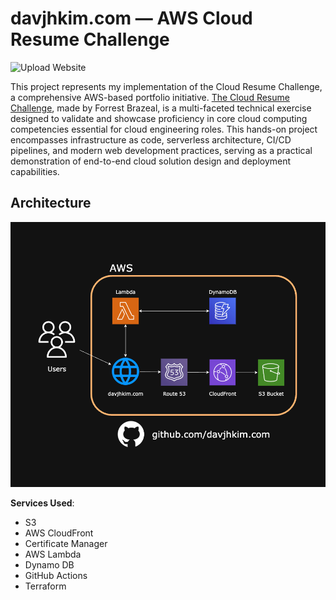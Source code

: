 # davjhkim.com — AWS Cloud Resume Challenge

![Upload Website](https://github.com/DavJHKim/davjhkim.com/blob/main/.github/workflows/front-end-cicd.yml/badge.svg)

This project represents my implementation of the Cloud Resume Challenge, a comprehensive AWS-based portfolio initiative. [The Cloud Resume Challenge](https://cloudresumechallenge.dev/), made by Forrest Brazeal, is a multi-faceted technical exercise designed to validate and showcase proficiency in core cloud computing competencies essential for cloud engineering roles. This hands-on project encompasses infrastructure as code, serverless architecture, CI/CD pipelines, and modern web development practices, serving as a practical demonstration of end-to-end cloud solution design and deployment capabilities.

## Architecture

![Architecture Diagram](./website/assets/img/website-final-architecture.drawio.png)

**Services Used**:

- S3
- AWS CloudFront
- Certificate Manager
- AWS Lambda
- Dynamo DB
- GitHub Actions 
- Terraform
